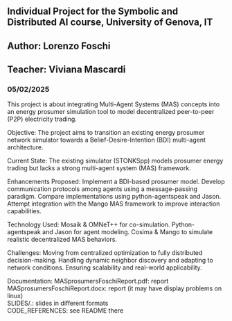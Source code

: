 ## Individual Project for the Symbolic and Distributed AI course, University of Genova, IT 
## Author: Lorenzo Foschi
## Teacher: Viviana Mascardi
### 05/02/2025

This project is about integrating Multi-Agent Systems (MAS) concepts into an energy prosumer simulation tool to model decentralized peer-to-peer (P2P) electricity trading. 

Objective: The project aims to transition an existing energy prosumer network simulator towards a Belief-Desire-Intention (BDI) multi-agent architecture. 

Current State: The existing simulator (STONKSpp) models prosumer energy trading but lacks a strong multi-agent system (MAS) framework. 

Enhancements Proposed: 
Implement a BDI-based prosumer model. 
Develop communication protocols among agents using a message-passing paradigm. 
Compare implementations using python-agentspeak and Jason. 
Attempt integration with the Mango MAS framework to improve interaction capabilities. 

Technology Used: 
Mosaik & OMNeT++ for co-simulation. 
Python-agentspeak and Jason for agent modeling. 
Cosima & Mango to simulate realistic decentralized MAS behaviors. 

Challenges: 
Moving from centralized optimization to fully distributed decision-making. 
Handling dynamic neighbor discovery and adapting to network conditions. 
Ensuring scalability and real-world applicability. 

Documentation:
MASprosumersFoschiReport.pdf: report   
MASprosumersFoschiReport.docx: report (it may have display problems on linux)  
SLIDES/*.*: slides in different formats  
CODE_REFERENCES: see README there  
